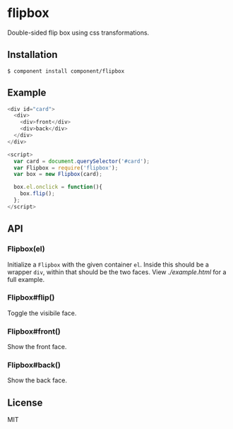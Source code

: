 
# flipbox

  Double-sided flip box using css transformations.

## Installation

    $ component install component/flipbox

## Example

```js
<div id="card">
  <div>
    <div>front</div>
    <div>back</div>
  </div>
</div>

<script>
  var card = document.querySelector('#card');
  var Flipbox = require('flipbox');
  var box = new Flipbox(card);

  box.el.onclick = function(){
    box.flip();
  };
</script>
```

## API

### Flipbox(el)

  Initialize a `Flipbox` with the given container `el`. Inside
  this should be a wrapper `div`, within that should be the two
  faces. View _./example.html_ for a full example.

### Flipbox#flip()

  Toggle the visibile face.

### Flipbox#front()

  Show the front face.

### Flipbox#back()

  Show the back face.

## License

  MIT
